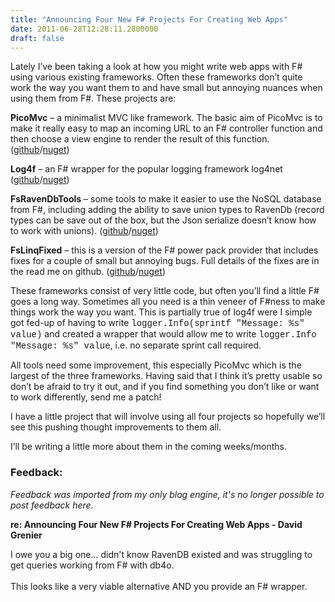 ```yaml
---
title: "Announcing Four New F# Projects For Creating Web Apps"
date: 2011-06-28T12:28:11.2800000
draft: false
---
```


<p>Lately I’ve been taking a look at how you might write web apps with F# using various existing frameworks. Often these frameworks don’t quite work the way you want them to and have small but annoying nuances when using them from F#. These projects are: </p>  <p><strong>PicoMvc</strong> – a minimalist MVC like framework. The basic aim of PicoMvc is to make it really easy to map an incoming URL to an F# controller function and then choose a view engine to render the result of this function. (<a href="https://github.com/robertpi/PicoMvc/">github</a>/<a href="http://nuget.org/List/Packages/PicoMvc">nuget</a>)</p>  <p><strong>Log4f</strong> – an F# wrapper for the popular logging framework log4net (<a href="https://github.com/robertpi/Log4f">github</a>/<a href="http://nuget.org/List/Packages/Log4f">nuget</a>)</p>  <p><strong>FsRavenDbTools</strong> – some tools to make it easier to use the NoSQL database from F#, including adding the ability to save union types to RavenDb (record types can be save out of the box, but the Json serialize doesn’t know how to work with unions). (<a href="https://github.com/robertpi/FsRavenDbTools/">github</a>/<a href="http://nuget.org/List/Packages/FsRavenDbTools">nuget</a>)</p>  <p><strong>FsLinqFixed</strong> – this is a version of the F# power pack provider that includes fixes for a couple of small but annoying bugs. Full details of the fixes are in the read me on github. (<a href="https://github.com/robertpi/FsLinqFixed">github</a>/<a href="http://nuget.org/List/Packages/FsLinqFixed">nuget</a>)</p>  <p>These frameworks consist of very little code, but often you’ll find a little F# goes a long way. Sometimes all you need is a thin veneer of F#ness to make things work the way you want. This is partially true of log4f were I simple got fed-up of having to write <font face="Courier New">logger.Info(sprintf "Message: %s" value)</font> and created a wrapper that would allow me to write <font face="Courier New">logger.Info "Message: %s" value</font>, i.e. no separate sprint call required.</p>  <p>All tools need some improvement, this especially PicoMvc which is the largest of the three frameworks. Having said that I think it’s pretty usable so don’t be afraid to try it out, and if you find something you don’t like or want to work differently, send me a patch!</p>  <p>I have a little project that will involve using all four projects so hopefully we’ll see this pushing thought improvements to them all.</p>  <p>I’ll be writing a little more about them in the coming weeks/months.</p>

### Feedback:

*Feedback was imported from my only blog engine, it's no longer possible to post feedback here.*

**re: Announcing Four New F# Projects For Creating Web Apps - David Grenier**

I owe you a big one... didn&#39;t know RavenDB existed and was struggling to get queries working from F# with db4o.<br /><br />This looks like a very viable alternative AND you provide an F# wrapper.


